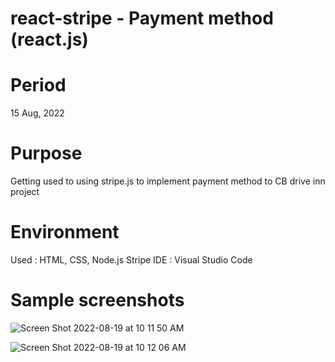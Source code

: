 # react-stripe - Payment method (react.js)

# Period
15 Aug, 2022

# Purpose
Getting used to using stripe.js to implement payment method to CB drive inn project

# Environment
Used : HTML, CSS, Node.js Stripe 
IDE : Visual Studio Code  

# Sample screenshots
![Screen Shot 2022-08-19 at 10 11 50 AM](https://user-images.githubusercontent.com/90344204/185661661-766ebe78-3dbd-41b8-b279-cd8165383005.png)

![Screen Shot 2022-08-19 at 10 12 06 AM](https://user-images.githubusercontent.com/90344204/185661694-a061f316-173d-41a8-89e9-a4a6a4cbbeb4.png)
